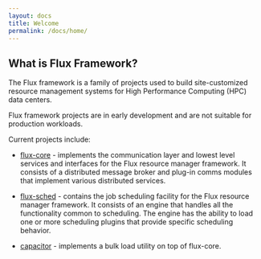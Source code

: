 ```yaml
---
layout: docs
title: Welcome
permalink: /docs/home/
---
```


## What is Flux Framework?

The Flux framework is a family of projects used to build site-customized
resource management systems for High Performance Computing (HPC) data centers. 

<div class="note warning">
  <p>Flux framework projects are in early development and are not suitable
  for production workloads.</p>
</div>

Current projects include:

 * [flux-core](https://github.com/flux-framework/flux-core) -  implements the
   communication layer and lowest level services and interfaces for the Flux
   resource manager framework. It consists of a distributed message broker and
   plug-in comms modules that implement various distributed services.

 * [flux-sched](https://github.com/flux-framework/flux-sched) - 
   contains the job scheduling facility for the Flux resource manager
   framework. It consists of an engine that handles all the functionality
   common to scheduling. The engine has the ability to load one or more
   scheduling plugins that provide specific scheduling behavior.
 
 * [capacitor](https://github.com/flux-framework/capacitor) - implements a
   bulk load utility on top of flux-core.


